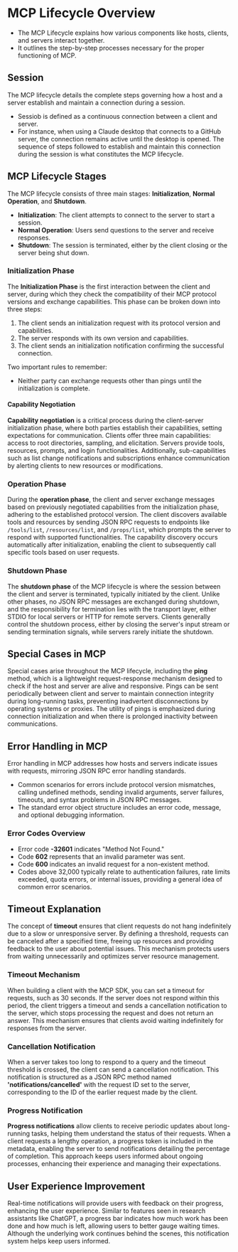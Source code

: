 # MCP Lifecycle Overview
- The MCP Lifecycle explains how various components like hosts, clients, and servers interact together. 
- It outlines the step-by-step processes necessary for the proper functioning of MCP.

## Session
The MCP lifecycle details the complete steps governing how a host and a server establish and maintain a connection during a session.
- Sessiob   is defined as a continuous connection between a client and server. 
- For instance, when using a Claude desktop that connects to a GitHub server, the connection remains active until the desktop is opened. 
The sequence of steps followed to establish and maintain this connection during the session is what constitutes the MCP lifecycle.

## MCP Lifecycle Stages

The MCP lifecycle consists of three main stages: **Initialization**, **Normal Operation**, and **Shutdown**.

- **Initialization**: The client attempts to connect to the server to start a session.
- **Normal Operation**: Users send questions to the server and receive responses.
- **Shutdown**: The session is terminated, either by the client closing or the server being shut down.

### Initialization Phase

The **Initialization Phase** is the first interaction between the client and server, during which they check the compatibility of their MCP protocol versions and exchange capabilities. This phase can be broken down into three steps:
1. The client sends an initialization request with its protocol version and capabilities.
2. The server responds with its own version and capabilities.
3. The client sends an initialization notification confirming the successful connection.

Two important rules to remember:
- Neither party can exchange requests other than pings until the initialization is complete.

#### Capability Negotiation

**Capability negotiation** is a critical process during the client-server initialization phase, where both parties establish their capabilities, setting expectations for communication. Clients offer three main capabilities: access to root directories, sampling, and elicitation. Servers provide tools, resources, prompts, and login functionalities. Additionally, sub-capabilities such as list change notifications and subscriptions enhance communication by alerting clients to new resources or modifications.

### Operation Phase

During the **operation phase**, the client and server exchange messages based on previously negotiated capabilities from the initialization phase, adhering to the established protocol version. The client discovers available tools and resources by sending JSON RPC requests to endpoints like `/tools/list`, `/resources/list`, and `/props/list`, which prompts the server to respond with supported functionalities. The capability discovery occurs automatically after initialization, enabling the client to subsequently call specific tools based on user requests.

### Shutdown Phase

The **shutdown phase** of the MCP lifecycle is where the session between the client and server is terminated, typically initiated by the client. Unlike other phases, no JSON RPC messages are exchanged during shutdown, and the responsibility for termination lies with the transport layer, either STDIO for local servers or HTTP for remote servers. Clients generally control the shutdown process, either by closing the server's input stream or sending termination signals, while servers rarely initiate the shutdown.

## Special Cases in MCP

Special cases arise throughout the MCP lifecycle, including the **ping** method, which is a lightweight request-response mechanism designed to check if the host and server are alive and responsive. Pings can be sent periodically between client and server to maintain connection integrity during long-running tasks, preventing inadvertent disconnections by operating systems or proxies. The utility of pings is emphasized during connection initialization and when there is prolonged inactivity between communications.

## Error Handling in MCP

Error handling in MCP addresses how hosts and servers indicate issues with requests, mirroring JSON RPC error handling standards. 

- Common scenarios for errors include protocol version mismatches, calling undefined methods, sending invalid arguments, server failures, timeouts, and syntax problems in JSON RPC messages.
- The standard error object structure includes an error code, message, and optional debugging information.

### Error Codes Overview

- Error code **-32601** indicates "Method Not Found."
- Code **602** represents that an invalid parameter was sent.
- Code **600** indicates an invalid request for a non-existent method.
- Codes above 32,000 typically relate to authentication failures, rate limits exceeded, quota errors, or internal issues, providing a general idea of common error scenarios.

## Timeout Explanation

The concept of **timeout** ensures that client requests do not hang indefinitely due to a slow or unresponsive server. By defining a threshold, requests can be canceled after a specified time, freeing up resources and providing feedback to the user about potential issues. This mechanism protects users from waiting unnecessarily and optimizes server resource management.

### Timeout Mechanism

When building a client with the MCP SDK, you can set a timeout for requests, such as 30 seconds. If the server does not respond within this period, the client triggers a timeout and sends a cancellation notification to the server, which stops processing the request and does not return an answer. This mechanism ensures that clients avoid waiting indefinitely for responses from the server.

### Cancellation Notification

When a server takes too long to respond to a query and the timeout threshold is crossed, the client can send a cancellation notification. This notification is structured as a JSON RPC method named **'notifications/cancelled'** with the request ID set to the server, corresponding to the ID of the earlier request made by the client.

### Progress Notification

**Progress notifications** allow clients to receive periodic updates about long-running tasks, helping them understand the status of their requests. When a client requests a lengthy operation, a progress token is included in the metadata, enabling the server to send notifications detailing the percentage of completion. This approach keeps users informed about ongoing processes, enhancing their experience and managing their expectations.

## User Experience Improvement

Real-time notifications will provide users with feedback on their progress, enhancing the user experience. Similar to features seen in research assistants like ChatGPT, a progress bar indicates how much work has been done and how much is left, allowing users to better gauge waiting times. Although the underlying work continues behind the scenes, this notification system helps keep users informed.
